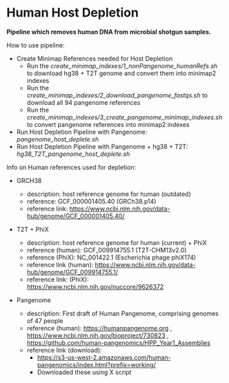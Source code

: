 # Human Host Depletion

**Pipeline which removes human DNA from microbial shotgun samples.**

How to use pipeline:
- Create Minimap References needed for Host Depletion  
	- Run the *create_minimap_indexes/1_nonPangenome_humanRefs.sh* to download hg38 + T2T genome and convert them into minimap2 indexes  
  	- Run the *create_minimap_indexes/2_download_pangenome_fastqs.sh* to download all 94 pangenome references  
  	- Run the *create_minimap_indexes/3_create_pangenome_minimap_indexes.sh* to convert pangenome references into minimap2 indexes  
- Run Host Depletion Pipeline with Pangenome: *pangenome_host_deplete.sh*  
- Run Host Depletion Pipeline with Pangenome + hg38 + T2T: *hg38_T2T_pangenome_host_deplete.sh*
  
  
Info on Human references used for depletion:

- GRCH38
	- description: host reference genome for human (outdated)
	- reference: GCF_000001405.40 (GRCh38.p14)
	- reference link: https://www.ncbi.nlm.nih.gov/data-hub/genome/GCF_000001405.40/

- T2T + PhiX
	- description: host reference genome for human (current) + PhiX
	- reference (human): GCF_009914755.1 (T2T-CHM13v2.0)
	- reference (PhiX): NC_001422.1 (Escherichia phage phiX174)
	- reference link (human): https://www.ncbi.nlm.nih.gov/data-hub/genome/GCF_009914755.1/
	- reference link: (PhiX): https://www.ncbi.nlm.nih.gov/nuccore/9626372

- Pangenome
	- description: First draft of Human Pangenome, comprising genomes of 47 people
	- reference (human): https://humanpangenome.org , https://www.ncbi.nlm.nih.gov/bioproject/730823 , https://github.com/human-pangenomics/HPP_Year1_Assemblies
	- reference link (download): 
		- https://s3-us-west-2.amazonaws.com/human-pangenomics/index.html?prefix=working/
		- Downloaded these using X script
